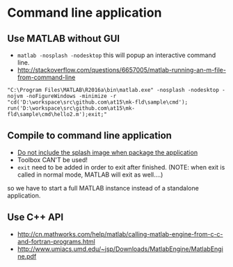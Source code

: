 # Command line application

## Use MATLAB without GUI

- `matlab -nosplash -nodesktop` this will popup an interactive command line.
- http://stackoverflow.com/questions/6657005/matlab-running-an-m-file-from-command-line

````
"C:\Program Files\MATLAB\R2016a\bin\matlab.exe" -nosplash -nodesktop -nojvm -noFigureWindows -minimize -r "cd('D:\workspace\src\github.com\at15\mk-fld\sample\cmd'); run('D:\workspace\src\github.com\at15\mk-fld\sample\cmd\hello2.m');exit;"
````

## Compile to command line application

- [Do not include the splash image when package the application](http://cn.mathworks.com/matlabcentral/answers/158788-how-do-i-suppress-the-splash-screen-for-compiled-applications-in-2014b)
- Toolbox CAN'T be used!
- `exit` need to be added in order to exit after finished. (NOTE: when exit is called in normal mode, MATLAB
will exit as well....)

so we have to start a full MATLAB instance instead of a standalone application.

## Use C++ API

- http://cn.mathworks.com/help/matlab/calling-matlab-engine-from-c-c-and-fortran-programs.html
- http://www.umiacs.umd.edu/~jsp/Downloads/MatlabEngine/MatlabEngine.pdf